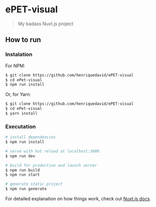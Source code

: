 # ePET-visual

> My badass Nuxt.js project

## How to run

### Instalation
For NPM:
``` bash
$ git clone https://github.com/henriquedavid/ePET-visual
$ cd ePet-visual
$ npm run install
```
Or, for Yarn:
``` bash
$ git clone https://github.com/henriquedavid/ePET-visual
$ cd ePet-visual
$ yarn install
```

### Executation
``` bash
# install dependencies
$ npm run install

# serve with hot reload at localhost:3000
$ npm run dev

# build for production and launch server
$ npm run build
$ npm run start

# generate static project
$ npm run generate
```

For detailed explanation on how things work, check out [Nuxt.js docs](https://nuxtjs.org).